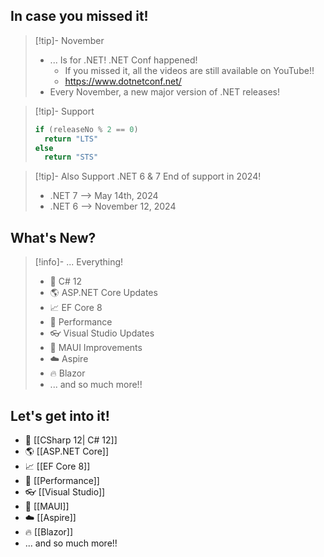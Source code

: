 ## In case you missed it!
> [!tip]- November
>  - ... Is for .NET! .NET Conf happened!
> 	 - If you missed it, all the videos are still available on YouTube!!
> 	 - https://www.dotnetconf.net/
>  - Every November, a new major version of .NET releases!

> [!tip]- Support
> ```csharp
> if (releaseNo % 2 == 0)
>	return "LTS"
>else
>	return "STS"
>```

> [!tip]- Also Support
> .NET 6 & 7 End of support in 2024!
> - .NET 7 --> May 14th, 2024
> - .NET 6 --> November 12, 2024


## What's New?
>[!info]- ... Everything!
> - 💜 C# 12 
> - 🌎 ASP.NET Core Updates 
> - 📈 EF Core 8 
> - 💪 Performance 
> - 👓 Visual Studio Updates
> - 🌴 MAUI Improvements
> - ☁️ Aspire
> - 🔥 Blazor
> - ... and so much more!!


## Let's get into it!
- 💜 [[CSharp 12| C# 12]]
- 🌎 [[ASP.NET Core]]
- 📈 [[EF Core 8]]
- 💪 [[Performance]]
- 👓 [[Visual Studio]]
- 🌴 [[MAUI]]
- ☁️ [[Aspire]]
- 🔥 [[Blazor]]
- ... and so much more!!